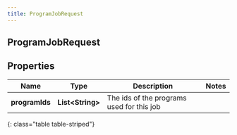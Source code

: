 ```yaml
---
title: ProgramJobRequest
---
```

## ProgramJobRequest


## Properties

| Name | Type | Description | Notes |
| ------------ | ------------- | ------------- | ------------- |
| **programIds** | <!----><!---->**List&lt;String&gt;**<!----> | The ids of the programs used for this job |  |
{: class="table table-striped"}




